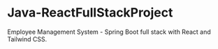 # Java-ReactFullStackProject
Employee Management System - Spring Boot full stack with React and Tailwind CSS.
